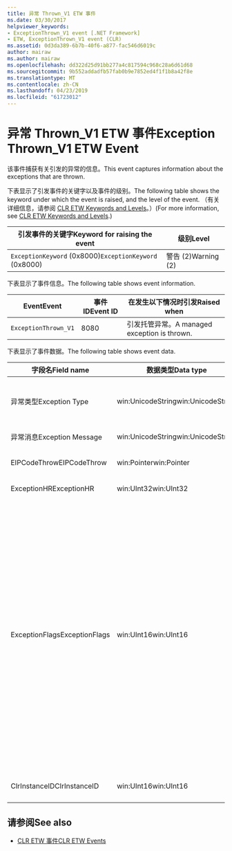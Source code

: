 ```yaml
---
title: 异常 Thrown_V1 ETW 事件
ms.date: 03/30/2017
helpviewer_keywords:
- ExceptionThrown_V1 event [.NET Framework]
- ETW, ExceptionThrown_V1 event (CLR)
ms.assetid: 0d3da389-6b7b-40f6-a877-fac546d6019c
author: mairaw
ms.author: mairaw
ms.openlocfilehash: dd322d25d91bb277a4c817594c968c28a6d61d68
ms.sourcegitcommit: 9b552addadfb57fab0b9e7852ed4f1f1b8a42f8e
ms.translationtype: MT
ms.contentlocale: zh-CN
ms.lasthandoff: 04/23/2019
ms.locfileid: "61723012"
---
```

# <a name="exception-thrownv1-etw-event"></a><span data-ttu-id="33c87-102">异常 Thrown_V1 ETW 事件</span><span class="sxs-lookup"><span data-stu-id="33c87-102">Exception Thrown_V1 ETW Event</span></span>
<span data-ttu-id="33c87-103">该事件捕获有关引发的异常的信息。</span><span class="sxs-lookup"><span data-stu-id="33c87-103">This event captures information about the exceptions that are thrown.</span></span>  
  
 <span data-ttu-id="33c87-104">下表显示了引发事件的关键字以及事件的级别。</span><span class="sxs-lookup"><span data-stu-id="33c87-104">The following table shows the keyword under which the event is raised, and the level of the event.</span></span> <span data-ttu-id="33c87-105">（有关详细信息，请参阅 [CLR ETW Keywords and Levels](../../../docs/framework/performance/clr-etw-keywords-and-levels.md)。）</span><span class="sxs-lookup"><span data-stu-id="33c87-105">(For more information, see [CLR ETW Keywords and Levels](../../../docs/framework/performance/clr-etw-keywords-and-levels.md).)</span></span>  
  
|<span data-ttu-id="33c87-106">引发事件的关键字</span><span class="sxs-lookup"><span data-stu-id="33c87-106">Keyword for raising the event</span></span>|<span data-ttu-id="33c87-107">级别</span><span class="sxs-lookup"><span data-stu-id="33c87-107">Level</span></span>|  
|-----------------------------------|-----------|  
|<span data-ttu-id="33c87-108">`ExceptionKeyword` (0x8000)</span><span class="sxs-lookup"><span data-stu-id="33c87-108">`ExceptionKeyword` (0x8000)</span></span>|<span data-ttu-id="33c87-109">警告 (2)</span><span class="sxs-lookup"><span data-stu-id="33c87-109">Warning (2)</span></span>|  
  
 <span data-ttu-id="33c87-110">下表显示了事件信息。</span><span class="sxs-lookup"><span data-stu-id="33c87-110">The following table shows event information.</span></span>  
  
|<span data-ttu-id="33c87-111">Event</span><span class="sxs-lookup"><span data-stu-id="33c87-111">Event</span></span>|<span data-ttu-id="33c87-112">事件 ID</span><span class="sxs-lookup"><span data-stu-id="33c87-112">Event ID</span></span>|<span data-ttu-id="33c87-113">在发生以下情况时引发</span><span class="sxs-lookup"><span data-stu-id="33c87-113">Raised when</span></span>|  
|-----------|--------------|-----------------|  
|`ExceptionThrown_V1`|<span data-ttu-id="33c87-114">80</span><span class="sxs-lookup"><span data-stu-id="33c87-114">80</span></span>|<span data-ttu-id="33c87-115">引发托管异常。</span><span class="sxs-lookup"><span data-stu-id="33c87-115">A managed exception is thrown.</span></span>|  
  
 <span data-ttu-id="33c87-116">下表显示了事件数据。</span><span class="sxs-lookup"><span data-stu-id="33c87-116">The following table shows event data.</span></span>  
  
|<span data-ttu-id="33c87-117">字段名</span><span class="sxs-lookup"><span data-stu-id="33c87-117">Field name</span></span>|<span data-ttu-id="33c87-118">数据类型</span><span class="sxs-lookup"><span data-stu-id="33c87-118">Data type</span></span>|<span data-ttu-id="33c87-119">描述</span><span class="sxs-lookup"><span data-stu-id="33c87-119">Description</span></span>|  
|----------------|---------------|-----------------|  
|<span data-ttu-id="33c87-120">异常类型</span><span class="sxs-lookup"><span data-stu-id="33c87-120">Exception Type</span></span>|<span data-ttu-id="33c87-121">win:UnicodeString</span><span class="sxs-lookup"><span data-stu-id="33c87-121">win:UnicodeString</span></span>|<span data-ttu-id="33c87-122">异常的类型，例如，`System.NullReferenceException`。</span><span class="sxs-lookup"><span data-stu-id="33c87-122">Type of the exception; for example, `System.NullReferenceException`.</span></span>|  
|<span data-ttu-id="33c87-123">异常消息</span><span class="sxs-lookup"><span data-stu-id="33c87-123">Exception Message</span></span>|<span data-ttu-id="33c87-124">win:UnicodeString</span><span class="sxs-lookup"><span data-stu-id="33c87-124">win:UnicodeString</span></span>|<span data-ttu-id="33c87-125">实际的异常消息。</span><span class="sxs-lookup"><span data-stu-id="33c87-125">Actual exception message.</span></span>|  
|<span data-ttu-id="33c87-126">EIPCodeThrow</span><span class="sxs-lookup"><span data-stu-id="33c87-126">EIPCodeThrow</span></span>|<span data-ttu-id="33c87-127">win:Pointer</span><span class="sxs-lookup"><span data-stu-id="33c87-127">win:Pointer</span></span>|<span data-ttu-id="33c87-128">指向异常发生位置的指令指针。</span><span class="sxs-lookup"><span data-stu-id="33c87-128">Instruction pointer where exception occurred.</span></span>|  
|<span data-ttu-id="33c87-129">ExceptionHR</span><span class="sxs-lookup"><span data-stu-id="33c87-129">ExceptionHR</span></span>|<span data-ttu-id="33c87-130">win:UInt32</span><span class="sxs-lookup"><span data-stu-id="33c87-130">win:UInt32</span></span>|<span data-ttu-id="33c87-131">异常 [HRESULT](https://go.microsoft.com/fwlink/?LinkId=179679)。</span><span class="sxs-lookup"><span data-stu-id="33c87-131">Exception [HRESULT](https://go.microsoft.com/fwlink/?LinkId=179679).</span></span>|  
|<span data-ttu-id="33c87-132">ExceptionFlags</span><span class="sxs-lookup"><span data-stu-id="33c87-132">ExceptionFlags</span></span>|<span data-ttu-id="33c87-133">win:UInt16</span><span class="sxs-lookup"><span data-stu-id="33c87-133">win:UInt16</span></span>|<span data-ttu-id="33c87-134">0x01:HasInnerException (请参阅[CLR ETW 事件](../../../docs/framework/performance/clr-etw-events.md)Visual Basic 文档中)。</span><span class="sxs-lookup"><span data-stu-id="33c87-134">0x01: HasInnerException (see [CLR ETW Events](../../../docs/framework/performance/clr-etw-events.md) in the Visual Basic documentation).</span></span><br /><br /> <span data-ttu-id="33c87-135">0x02:IsNestedException.</span><span class="sxs-lookup"><span data-stu-id="33c87-135">0x02: IsNestedException.</span></span><br /><br /> <span data-ttu-id="33c87-136">0x04:IsRethrownException。</span><span class="sxs-lookup"><span data-stu-id="33c87-136">0x04: IsRethrownException.</span></span><br /><br /> <span data-ttu-id="33c87-137">0x08:IsCorruptedStateException (表示进程状态已损坏; 请参阅[处理损坏状态异常](https://go.microsoft.com/fwlink/?LinkId=179681)MSDN 上)。</span><span class="sxs-lookup"><span data-stu-id="33c87-137">0x08: IsCorruptedStateException (indicates that the process state is corrupt; see [Handling Corrupted State Exceptions](https://go.microsoft.com/fwlink/?LinkId=179681) on MSDN).</span></span><br /><br /> <span data-ttu-id="33c87-138">0x10:IsCLSCompliant (从派生的异常<xref:System.Exception>符合 CLS 規格; 否则为不符合 CLS 規格)。</span><span class="sxs-lookup"><span data-stu-id="33c87-138">0x10: IsCLSCompliant (an exception that derives from <xref:System.Exception> is CLS-compliant; otherwise, it is not CLS-compliant).</span></span>|  
|<span data-ttu-id="33c87-139">ClrInstanceID</span><span class="sxs-lookup"><span data-stu-id="33c87-139">ClrInstanceID</span></span>|<span data-ttu-id="33c87-140">win:UInt16</span><span class="sxs-lookup"><span data-stu-id="33c87-140">win:UInt16</span></span>|<span data-ttu-id="33c87-141">CLR 或 CoreCLR 的实例的唯一 ID。</span><span class="sxs-lookup"><span data-stu-id="33c87-141">Unique ID for the instance of CLR or CoreCLR.</span></span>|  
  
## <a name="see-also"></a><span data-ttu-id="33c87-142">请参阅</span><span class="sxs-lookup"><span data-stu-id="33c87-142">See also</span></span>

- [<span data-ttu-id="33c87-143">CLR ETW 事件</span><span class="sxs-lookup"><span data-stu-id="33c87-143">CLR ETW Events</span></span>](../../../docs/framework/performance/clr-etw-events.md)
